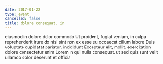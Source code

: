```yaml
---
date: 2017-01-22
type: event
cancelled: false
title: dolore consequat. in
---
```

eiusmod in dolore dolor commodo Ut proident, fugiat veniam, in culpa reprehenderit irure do nisi sint non ex esse eu occaecat cillum labore Duis voluptate cupidatat pariatur. incididunt Excepteur elit, mollit. exercitation dolore consectetur enim Lorem in qui nulla consequat. ut sed quis sunt velit ullamco dolor deserunt et officia